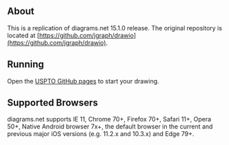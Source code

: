 
About
-----
This is a replication of diagrams.net 15.1.0 release.  The original repository is located at [https://github.com/jgraph/drawio](https://github.com/jgraph/drawio).

Running
-------
Open the [USPTO GitHub pages](https://uspto.github.io/drawio/src/main/webapp/index.html) to start your drawing. 

Supported Browsers
------------------
diagrams.net supports IE 11, Chrome 70+, Firefox 70+, Safari 11+, Opera 50+, Native Android browser 7x+, the default browser in the current and previous major iOS versions (e.g. 11.2.x and 10.3.x) and Edge 79+.

